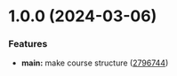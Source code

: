 # 1.0.0 (2024-03-06)


### Features

* **main:** make course structure ([2796744](https://github.com/ridoykhanrudn/os-intro/commit/279674426079c8f02023ef68926c6999511b6150))



